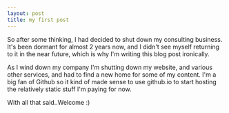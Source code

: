 ```yaml
---
layout: post
title: my first post
---
```


So after some thinking, I had decided to shut down my consulting business. It's been dormant for almost 2 years now, and I didn't see myself returning to it in the near future, which is why I'm writing this blog post ironically.

As I wind down my company I'm shutting down my website, and various other services, and had to find a new home for some of my content. I'm a big fan of Github so it kind of made sense to use github.io to start hosting the relatively static stuff I'm paying for now.

With all that said..Welcome :)
